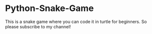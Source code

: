 # Python-Snake-Game
This is a snake game 
where you can
code it 
in turtle
for beginners.
So please subscribe to my channel!
